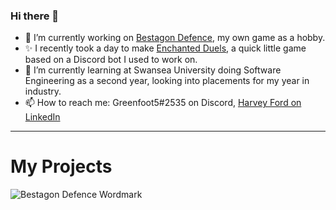 ### Hi there 👋

<!--
**Greenfoot5/Greenfoot5** is a ✨ _special_ ✨ repository because its `README.md` (this file) appears on your GitHub profile.
-->

- 🔭 I’m currently working on [Bestagon Defence](https://github.com/Greenfoot5/Bestagon-Defence), my own game as a hobby.
- ✨ I recently took a day to make [Enchanted Duels](https://github.com/Greenfoot5/EnchantedDuels), a quick little game based on a Discord bot I used to work on.
- 🌱 I’m currently learning at Swansea University doing Software Engineering as a second year, looking into placements for my year in industry.
- 📫 How to reach me: Greenfoot5#2535 on Discord, [Harvey Ford on LinkedIn](https://www.linkedin.com/in/harvey-ford-2541791a7/) 

---
# My Projects
![Bestagon Defence Wordmark](https://img.itch.zone/aW1nLzU4NzI5NTAucG5n/original/tHirCe.png)
